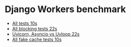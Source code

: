 # Django Workers benchmark

- [All tests 10s](./general.md)
- [All blocking tests 22s](./blocking.md)
- [Uvicorn, Asyncio vs Uvloop 22s](./uvicorn.md)
- [All fake cache tests 10s](./cache.md)
